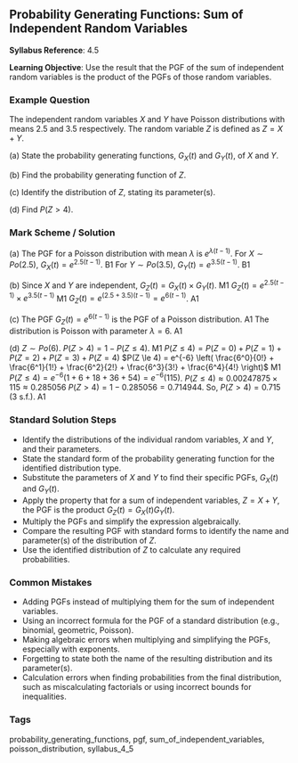 ## Probability Generating Functions: Sum of Independent Random Variables

**Syllabus Reference**: 4.5

**Learning Objective**: Use the result that the PGF of the sum of independent random variables is the product of the PGFs of those random variables.

### Example Question
The independent random variables $X$ and $Y$ have Poisson distributions with means $2.5$ and $3.5$ respectively. The random variable $Z$ is defined as $Z = X + Y$.

(a) State the probability generating functions, $G_X(t)$ and $G_Y(t)$, of $X$ and $Y$.

(b) Find the probability generating function of $Z$.

(c) Identify the distribution of $Z$, stating its parameter(s).

(d) Find $P(Z > 4)$.

### Mark Scheme / Solution
(a) The PGF for a Poisson distribution with mean $\lambda$ is $e^{\lambda(t-1)}$.
For $X \sim Po(2.5)$, $G_X(t) = e^{2.5(t-1)}$. B1
For $Y \sim Po(3.5)$, $G_Y(t) = e^{3.5(t-1)}$. B1

(b) Since $X$ and $Y$ are independent, $G_Z(t) = G_X(t) \times G_Y(t)$. M1
$G_Z(t) = e^{2.5(t-1)} \times e^{3.5(t-1)}$ M1
$G_Z(t) = e^{(2.5+3.5)(t-1)} = e^{6(t-1)}$. A1

(c) The PGF $G_Z(t) = e^{6(t-1)}$ is the PGF of a Poisson distribution. A1
The distribution is Poisson with parameter $\lambda = 6$. A1

(d) $Z \sim Po(6)$.
$P(Z > 4) = 1 - P(Z \le 4)$. M1
$P(Z \le 4) = P(Z=0) + P(Z=1) + P(Z=2) + P(Z=3) + P(Z=4)$
$P(Z \le 4) = e^{-6} \left( \frac{6^0}{0!} + \frac{6^1}{1!} + \frac{6^2}{2!} + \frac{6^3}{3!} + \frac{6^4}{4!} \right)$ M1
$P(Z \le 4) = e^{-6} (1 + 6 + 18 + 36 + 54) = e^{-6}(115)$.
$P(Z \le 4) \approx 0.00247875 \times 115 \approx 0.285056$
$P(Z > 4) = 1 - 0.285056 = 0.714944$.
So, $P(Z > 4) = 0.715$ (3 s.f.). A1

### Standard Solution Steps
- Identify the distributions of the individual random variables, $X$ and $Y$, and their parameters.
- State the standard form of the probability generating function for the identified distribution type.
- Substitute the parameters of $X$ and $Y$ to find their specific PGFs, $G_X(t)$ and $G_Y(t)$.
- Apply the property that for a sum of independent variables, $Z = X+Y$, the PGF is the product $G_Z(t) = G_X(t) G_Y(t)$.
- Multiply the PGFs and simplify the expression algebraically.
- Compare the resulting PGF with standard forms to identify the name and parameter(s) of the distribution of $Z$.
- Use the identified distribution of $Z$ to calculate any required probabilities.

### Common Mistakes
- Adding PGFs instead of multiplying them for the sum of independent variables.
- Using an incorrect formula for the PGF of a standard distribution (e.g., binomial, geometric, Poisson).
- Making algebraic errors when multiplying and simplifying the PGFs, especially with exponents.
- Forgetting to state both the name of the resulting distribution and its parameter(s).
- Calculation errors when finding probabilities from the final distribution, such as miscalculating factorials or using incorrect bounds for inequalities.

### Tags
probability_generating_functions, pgf, sum_of_independent_variables, poisson_distribution, syllabus_4_5